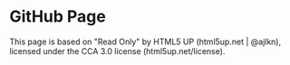 # GitHub Page

This page is based on "Read Only" by HTML5 UP (html5up.net | @ajlkn), licensed under the CCA 3.0 license (html5up.net/license).